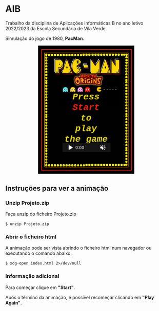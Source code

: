 # AIB
Trabalho da disciplina de Aplicações Informáticas B no ano letivo 2022/2023 da Escola Secundária de Vila Verde.

Simulação do jogo de 1980, **PacMan**.

<p align="center">
  <img src="TelaInicial.png" alt="Descrição da imagem" width="300">
</p>

## Instruções para ver a animação

### Unzip Projeto.zip

Faça unzip do ficheiro Projeto.zip

```console
$ unzip Projeto.zip
```

### Abrir o ficheiro html

A animação pode ser vista abrindo o ficheiro html num navegador ou executando o comando abaixo.

```console
$ xdg-open index.html 2>/dev/null
```

### Informação adicional

Para começar clique em **"Start"**.

Após o término da animação, é possível recomeçar clicando em **"Play Again"**.

